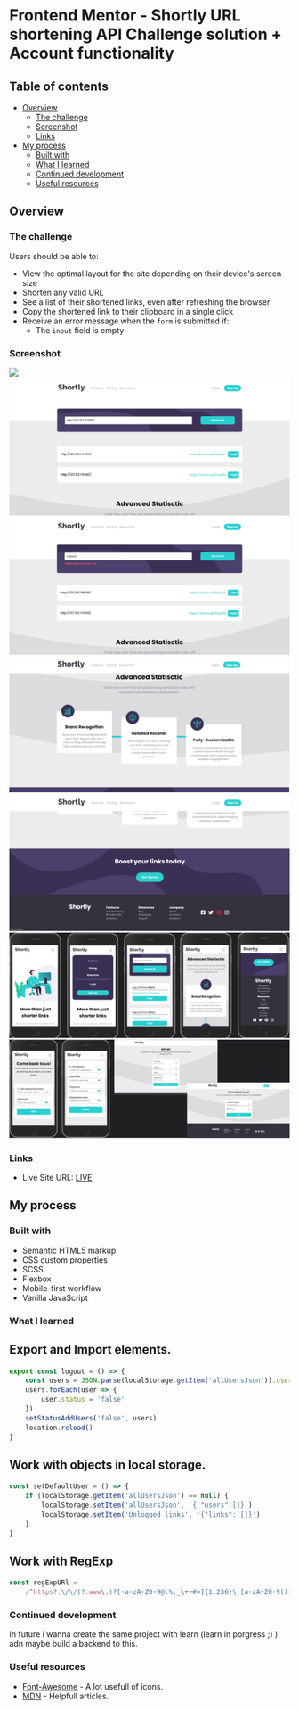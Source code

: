 # Frontend Mentor - Shortly URL shortening API Challenge solution + Account functionality

## Table of contents

- [Overview](#overview)
  - [The challenge](#the-challenge)
  - [Screenshot](#screenshot)
  - [Links](#links)
- [My process](#my-process)
  - [Built with](#built-with)
  - [What I learned](#what-i-learned)
  - [Continued development](#continued-development)
  - [Useful resources](#useful-resources)

## Overview

### The challenge

Users should be able to:

- View the optimal layout for the site depending on their device's screen size
- Shorten any valid URL
- See a list of their shortened links, even after refreshing the browser
- Copy the shortened link to their clipboard in a single click
- Receive an error message when the `form` is submitted if:
  - The `input` field is empty

### Screenshot

![](./design/screenshots/main_page.png.jpg)
![](./design/screenshots/shortering_window.png)
![](./design/screenshots/error_form.png)
![](./design/screenshots/advanced_statistics.png)
![](./design/screenshots/footer.png)
![](./design/screenshots/mobile_1.png)
![](./design/screenshots/login_signup_pages.png)

### Links

- Live Site URL: [LIVE](https://danillakam.github.io/URL-Shortering/)

## My process

### Built with

- Semantic HTML5 markup
- CSS custom properties
- SCSS
- Flexbox
- Mobile-first workflow
- Vanilla JavaScript

### What I learned

## Export and Import elements.

```js
export const logout = () => {
	const users = JSON.parse(localStorage.getItem('allUsersJson')).users
	users.forEach(user => {
		user.status = 'false'
	})
	setStatusAddUsers('false', users)
	location.reload()
}
```

## Work with objects in local storage.

```js
const setDefaultUser = () => {
	if (localStorage.getItem('allUsersJson') == null) {
		localStorage.setItem('allUsersJson', `{ "users":[]}`)
		localStorage.setItem('Unlogged links', '{"links": []}')
	}
}
```

## Work with RegExp

```js
const regExpURl =
	/^https?:\/\/(?:www\.)?[-a-zA-Z0-9@:%._\+~#=]{1,256}\.[a-zA-Z0-9()]{1,6}\b(?:[-a-zA-Z0-9()@:%_\+.~#?&\/=]*)$/
```

### Continued development

In future i wanna create the same project with learn (learn in porgress ;) ) adn maybe build a backend to this.

### Useful resources

- [Font-Awesome](https://fontawesome.com/) - A lot usefull of icons.
- [MDN](https://developer.mozilla.org/en-US/) - Helpfull articles.
